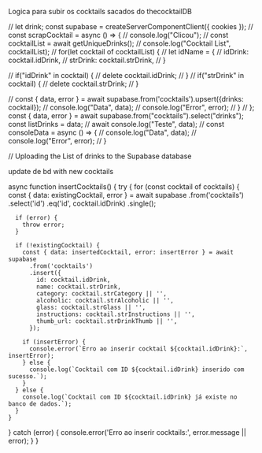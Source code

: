 Logica para subir os cocktails sacados do thecocktailDB

  // let drink;
  const supabase = createServerComponentClient({ cookies });
  // const scrapCocktail = async () => {
  //   console.log("Clicou");
  //   const cocktailList = await getUniqueDrinks();
  //   console.log("Cocktail List", cocktailList);
  //   for(let cocktail of cocktailList) {
  //     let idName = {
  //       idDrink: cocktail.idDrink,
  //       strDrink: cocktail.strDrink,
  //     }

  //     if("idDrink" in cocktail) {
  //       delete cocktail.idDrink;
  //     }
  //     if("strDrink" in cocktail) {
  //       delete cocktail.strDrink;
  //     }

  //     const { data, error } = await supabase.from('cocktails').upsert({drinks: cocktail});
  //     console.log("Data", data);
  //     console.log("Error", error);
  //   }
  // };
  const { data, error } = await supabase.from("cocktails").select("drinks");
  const listDrinks = data;
  // await console.log("Teste", data);
  // const consoleData = async () => {
  //   console.log("Data", data);
  //   console.log("Error", error);
  // }

  // Uploading the List of drinks to the Supabase database

update de bd with new cocktails 

  async function insertCocktails() {
  try {
    for (const cocktail of cocktails) {
      const { data: existingCocktail, error } = await supabase
        .from('cocktails')
        .select('id')
        .eq('id', cocktail.idDrink)
        .single();

      if (error) {
        throw error;
      }

      if (!existingCocktail) {
        const { data: insertedCocktail, error: insertError } = await supabase
          .from('cocktails')
          .insert({
            id: cocktail.idDrink,
            name: cocktail.strDrink,
            category: cocktail.strCategory || '',
            alcoholic: cocktail.strAlcoholic || '',
            glass: cocktail.strGlass || '',
            instructions: cocktail.strInstructions || '',
            thumb_url: cocktail.strDrinkThumb || '',
          });

        if (insertError) {
          console.error(`Erro ao inserir cocktail ${cocktail.idDrink}:`, insertError);
        } else {
          console.log(`Cocktail com ID ${cocktail.idDrink} inserido com sucesso.`);
        }
      } else {
        console.log(`Cocktail com ID ${cocktail.idDrink} já existe no banco de dados.`);
      }
    }
  } catch (error) {
    console.error('Erro ao inserir cocktails:', error.message || error);
  }
}
